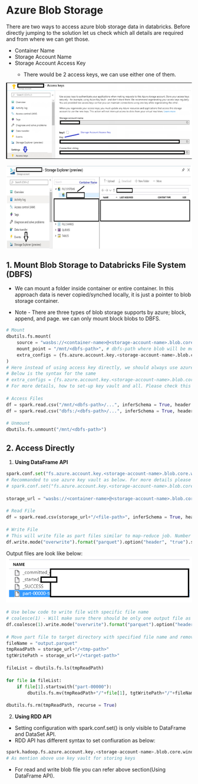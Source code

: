 # Azure Blob Storage

There are two ways to access azure blob storage data in databricks.
Before directly jumping to the solution let us check which all details are required and from where we can get those.
-	Container Name <container-name>
-	Storage Account Name <storage-account-name>
-	Storage Account Access Key <storage-account-access-key>
	-	There would be 2 access keys, we can use either one of them.

![Storage Account - Access Key Page](https://raw.githubusercontent.com/iamhimmat89/azure-databricks-pyspark/master/zimgs/blob-access-key.PNG)

![Storage Account - Storage Explorer Page](https://raw.githubusercontent.com/iamhimmat89/azure-databricks-pyspark/master/zimgs/blob-container-name.PNG)

## **1. Mount Blob Storage to Databricks File System (DBFS)**

- 	We can mount a folder inside container or entire container. In this approach data is never copied/synched locally, it is just a pointer to blob storage container.

- 	Note - There are three types of blob storage supports by azure; block, append, and page. we can only mount block blobs to DBFS.

```python
# Mount
dbutils.fs.mount(
	source = "wasbs://<container-name>@<storage-account-name>.blob.core.windows.net",
	mount_point = "/mnt/<dbfs-path>", # dbfs-path where blob will be mounted in DBFS 
	extra_configs = {fs.azure.account.key.<storage-account-name>.blob.core.windows.net:<storage-account-access-key>}
)
# Here instead of using access key directly, we should always use azure key vault. 
# Below is the syntax for the same 
# extra_configs = {fs.azure.account.key.<storage-account-name>.blob.core.windows.net:dbutils.secrets.get(scope = "<scope-name>", key = "<key-name>")}
# For more details, how to set-up key vault and all. Please check this link - 

# Access Files
df = spark.read.csv("/mnt/<dbfs-path>/...", inferSchema = True, header = True) # OR
df = spark.read.csv("dbfs:/<dbfs-path>/...", inferSchema = True, header = True)

# Unmount 
dbutils.fs.unmount("/mnt/<dbfs-path>")
```
	
	
## **2.	Access Directly**

1.	**Using DataFrame API**

```python
spark.conf.set("fs.azure.account.key.<storage-account-name>.blob.core.windows.net", "<storage-account-access-key>")
# Recommanded to use azure key vault as below. For more details please check this link -  
# spark.conf.set("fs.azure.account.key.<storage-account-name>.blob.core.windows.net", dbutils.secrets.get(scope = "<scope-name>", key = "<key-name>"))

storage_url = "wasbs://<container-name>@<storage-account-name>.blob.core.windows.net"

# Read File
df = spark.read.csv(storage_url+"/<file-path>", inferSchema = True, header = True)

# Write File
# This will write file as part files similar to map-reduce job. Number of files depends on volumn/size of data
df.write.mode("overwrite").format("parquet").option("header", "true").save(storage_url+"/<target-path>")

```	

Output files are look like below:
![Output Files](https://raw.githubusercontent.com/iamhimmat89/azure-databricks-pyspark/master/zimgs/part-file.PNG)

```python	
# Use below code to write file with specific file name 
# coalesce(1) - Will make sure there should be only one output file as part-00000
df.coalesce(1).write.mode("overwrite").format("parquet").option("header", "true").save(storage_url+"/<tmp-path>")

# Move part file to target directory with specified file name and remove files from tmp directory
fileName = "output.parquet"
tmpReadPath = storage_url+"/<tmp-path>"
tgtWritePath = storage_url+"/<target-path>"

fileList = dbutils.fs.ls(tmpReadPath)

for file in fileList:
	if file[1].startswith("part-00000"):
		dbutils.fs.mv(tmpReadPath+"/"+file[1], tgtWritePath+"/"+fileName)
		
dbutils.fs.rm(tmpReadPath, recurse = True)
```	
		
2.	**Using RDD API**

- 	Setting configuration with spark.conf.set() is only visible to DataFrame and DataSet API. 
- 	RDD API has different syntax to set confiuration as below:

```	python
spark.hadoop.fs.azure.account.key.<storage-account-name>.blob.core.windows.net <storage-account-access-key>
# As mention above use key vault for storing keys 
```	

- 	For read and write blob file you can refer above section(Using DataFrame API).

